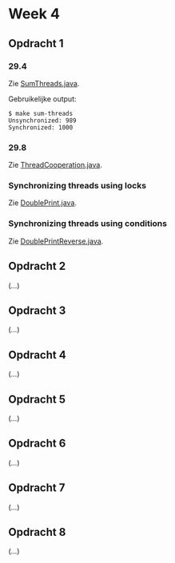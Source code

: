 # Week 4

## Opdracht 1

### 29.4

Zie [SumThreads.java](../../Code/lt4-opdracht-1/src/lt4/SumThreads.java).

Gebruikelijke output:

```
$ make sum-threads
Unsynchronized: 989
Synchronized: 1000
```

### 29.8

Zie [ThreadCooperation.java](../../Code/lt4-opdracht-1/src/lt4/ThreadCooperation.java).

### Synchronizing threads using locks

Zie [DoublePrint.java](../../Code/lt4-opdracht-1/src/lt4/DoublePrint.java).

### Synchronizing threads using conditions

Zie [DoublePrintReverse.java](../../Code/lt4-opdracht-1/src/lt4/DoublePrintReverse.java).

## Opdracht 2

(…)

## Opdracht 3

(…)

## Opdracht 4

(…)

## Opdracht 5

(…)

## Opdracht 6

(…)

## Opdracht 7

(…)

## Opdracht 8

(…)
